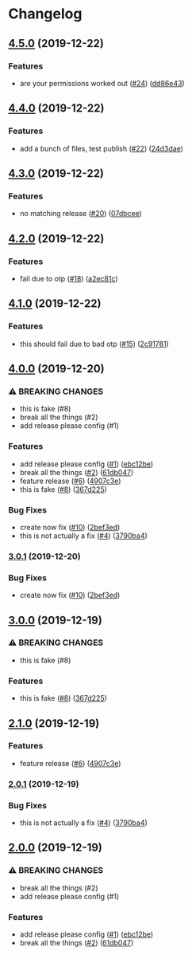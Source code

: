 # Changelog

## [4.5.0](https://www.github.com/bcoe/wombat-dressing-room-test-publications/compare/v4.4.0...v4.5.0) (2019-12-22)


### Features

* are your permissions worked out ([#24](https://www.github.com/bcoe/wombat-dressing-room-test-publications/issues/24)) ([dd86e43](https://www.github.com/bcoe/wombat-dressing-room-test-publications/commit/dd86e43331044971087ed3b87d1abb0a74cb4f27))

## [4.4.0](https://www.github.com/bcoe/wombat-dressing-room-test-publications/compare/v4.3.0...v4.4.0) (2019-12-22)


### Features

* add a bunch of files, test publish ([#22](https://www.github.com/bcoe/wombat-dressing-room-test-publications/issues/22)) ([24d3dae](https://www.github.com/bcoe/wombat-dressing-room-test-publications/commit/24d3daed677adf65289bab8e8d18620341ff4670))

## [4.3.0](https://www.github.com/bcoe/wombat-dressing-room-test-publications/compare/v4.2.0...v4.3.0) (2019-12-22)


### Features

* no matching release ([#20](https://www.github.com/bcoe/wombat-dressing-room-test-publications/issues/20)) ([07dbcee](https://www.github.com/bcoe/wombat-dressing-room-test-publications/commit/07dbcee04c3453997d6af378f315f8a035ea0bfc))

## [4.2.0](https://www.github.com/bcoe/wombat-dressing-room-test-publications/compare/v4.1.0...v4.2.0) (2019-12-22)


### Features

* fail due to otp ([#18](https://www.github.com/bcoe/wombat-dressing-room-test-publications/issues/18)) ([a2ec81c](https://www.github.com/bcoe/wombat-dressing-room-test-publications/commit/a2ec81ca565cc2d2c4aabc42295428f0d8589b04))

## [4.1.0](https://www.github.com/bcoe/wombat-dressing-room-test-publications/compare/v4.0.0...v4.1.0) (2019-12-22)


### Features

* this should fail due to bad otp ([#15](https://www.github.com/bcoe/wombat-dressing-room-test-publications/issues/15)) ([2c91781](https://www.github.com/bcoe/wombat-dressing-room-test-publications/commit/2c917813d07c2435cee4e50a1433a8cb9275f12c))

## [4.0.0](https://www.github.com/bcoe/wombat-dressing-room-test-publications/compare/v3.1.0...v4.0.0) (2019-12-20)


### ⚠ BREAKING CHANGES

* this is fake (#8)
* break all the things (#2)
* add release please config (#1)

### Features

* add release please config ([#1](https://www.github.com/bcoe/wombat-dressing-room-test-publications/issues/1)) ([ebc12be](https://www.github.com/bcoe/wombat-dressing-room-test-publications/commit/ebc12bebe473e6ab2acfa586bcbc3c0b46a7cc5d))
* break all the things ([#2](https://www.github.com/bcoe/wombat-dressing-room-test-publications/issues/2)) ([61db047](https://www.github.com/bcoe/wombat-dressing-room-test-publications/commit/61db04706d0ba03fee07195ff44c6a94591f88ee))
* feature release ([#6](https://www.github.com/bcoe/wombat-dressing-room-test-publications/issues/6)) ([4907c3e](https://www.github.com/bcoe/wombat-dressing-room-test-publications/commit/4907c3e0a2e4bbcc5b2d1b00db00a95073a14510))
* this is fake ([#8](https://www.github.com/bcoe/wombat-dressing-room-test-publications/issues/8)) ([367d225](https://www.github.com/bcoe/wombat-dressing-room-test-publications/commit/367d2254302289aa337eecd2c5f4cd36372c3f16))


### Bug Fixes

* create now fix ([#10](https://www.github.com/bcoe/wombat-dressing-room-test-publications/issues/10)) ([2bef3ed](https://www.github.com/bcoe/wombat-dressing-room-test-publications/commit/2bef3ed7bbc70820472b6ee95e6e65122c39f7ec))
* this is not actually a fix ([#4](https://www.github.com/bcoe/wombat-dressing-room-test-publications/issues/4)) ([3790ba4](https://www.github.com/bcoe/wombat-dressing-room-test-publications/commit/3790ba4d3c78d6df0c0895f906e20212fa513afc))

### [3.0.1](https://www.github.com/bcoe/wombat-dressing-room-test-publications/compare/v3.0.0...v3.0.1) (2019-12-20)


### Bug Fixes

* create now fix ([#10](https://www.github.com/bcoe/wombat-dressing-room-test-publications/issues/10)) ([2bef3ed](https://www.github.com/bcoe/wombat-dressing-room-test-publications/commit/2bef3ed7bbc70820472b6ee95e6e65122c39f7ec))

## [3.0.0](https://www.github.com/bcoe/wombat-dressing-room-test-publications/compare/v2.1.0...v3.0.0) (2019-12-19)


### ⚠ BREAKING CHANGES

* this is fake (#8)

### Features

* this is fake ([#8](https://www.github.com/bcoe/wombat-dressing-room-test-publications/issues/8)) ([367d225](https://www.github.com/bcoe/wombat-dressing-room-test-publications/commit/367d2254302289aa337eecd2c5f4cd36372c3f16))

## [2.1.0](https://www.github.com/bcoe/wombat-dressing-room-test-publications/compare/v2.0.1...v2.1.0) (2019-12-19)


### Features

* feature release ([#6](https://www.github.com/bcoe/wombat-dressing-room-test-publications/issues/6)) ([4907c3e](https://www.github.com/bcoe/wombat-dressing-room-test-publications/commit/4907c3e0a2e4bbcc5b2d1b00db00a95073a14510))

### [2.0.1](https://www.github.com/bcoe/wombat-dressing-room-test-publications/compare/v2.0.0...v2.0.1) (2019-12-19)


### Bug Fixes

* this is not actually a fix ([#4](https://www.github.com/bcoe/wombat-dressing-room-test-publications/issues/4)) ([3790ba4](https://www.github.com/bcoe/wombat-dressing-room-test-publications/commit/3790ba4d3c78d6df0c0895f906e20212fa513afc))

## [2.0.0](https://www.github.com/bcoe/wombat-dressing-room-test-publications/compare/1.0.9...v2.0.0) (2019-12-19)


### ⚠ BREAKING CHANGES

* break all the things (#2)
* add release please config (#1)

### Features

* add release please config ([#1](https://www.github.com/bcoe/wombat-dressing-room-test-publications/issues/1)) ([ebc12be](https://www.github.com/bcoe/wombat-dressing-room-test-publications/commit/ebc12bebe473e6ab2acfa586bcbc3c0b46a7cc5d))
* break all the things ([#2](https://www.github.com/bcoe/wombat-dressing-room-test-publications/issues/2)) ([61db047](https://www.github.com/bcoe/wombat-dressing-room-test-publications/commit/61db04706d0ba03fee07195ff44c6a94591f88ee))
